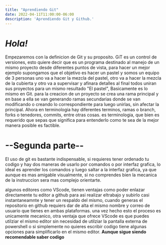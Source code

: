 ```yaml
---
title: "Aprendiendo Git"
date: 2022-04-11T11:00:00-06:00
description: 'Aprendiendo Git y Github.'
---
```


# *Hola!*
Empezaremos con la definicion de Git y su proposito. 
GiT es un control de versiones, esto quiere decir que es un programa destinado al manejo de un mismo proyecto desde diferentes puntos de vista, para hacer un mejor ejemplo supongamos
que  el objetivo es hacer un pastel y somos un equipo de 3 personas uno va a hacer la mezcla del pastel, otro va a hacer la mezcla de la cubierta y otro va a supervisar y afinara detalles
al final todos uniran sus proyectos para un mismo resultado "El pastel", Basicamente es lo mismo en Git. para la creacion de un proyecto se crea una rama principal y 
en base a ella se van generando ramas secundarias donde se van modificando o creando  lo correspondiente para luego unirlas, sin afectar  la principal. 
Ahora en terminologia hay diferentes terminos, ramas o branch,  forks o tenedores, commits, entre otras cosas. es terminologia, que bien es requerido que sepas que significa
para entenderlo como te sea de la mejor manera posible es factible. 

# --Segunda parte--
El uso de git es bastante indispensable, si requieres tener ordenado tu codigo y hay dos maneras de usarlo por comandos o por interfaz grafica, lo ideal es aprender los comandos y luego saltar a la interfaz grafica, ya que aunque es mas amigable visualmente, si no comprendes bien la mecanica de la instruccion sera mas complejo orientarte.

algunos editores como VScode, tienen ventajas como poder enlazar directamente tu editor a github para asi realizar  eltrabajo y subirlo casi instantaneamnte y tener un respaldo del mismo, cuando generas el repositorio en github requiers dar de alta el mismo nombre  y correo de usuario que tienes en ambas plataformas. una vez hecho esto el proceso es unicamente mecanico, otra ventaja que ofrece VScode es que puedes utilziar el mismo editor sin necesidad de utilziar la pantalla externa de powershell o si simplemente no quieres escribir codigo tiene algunas opciones para simplificarlo en el mismo editor.  **Aunque sigue siendo recomendable saber codigo**
